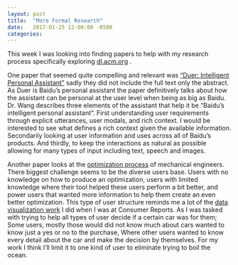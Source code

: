 ```yaml
---
layout: post
title:  "More Formal Research"
date:   2017-01-25 12:00:00 -0500
categories:
---
```



This week I was looking into finding papers to help with my research process specifically exploring [dl.acm.org](dl.acm.org) .

One paper that seemed quite compelling and relevant was [“Duer: Intelligent Personal Assistant”](http://dl.acm.org/citation.cfm?id=2983372) sadly they did not include the full text only the abstract. As Duer is Baidu’s personal assistant the paper definitively talks about how the assistant can be personal at the user level when being as big as Baidu. Dr. Wang describes three elements of the assistant that help it be “Baidu’s intelligent personal assistant”. First understanding user requirements through explicit utterances, user modals, and rich context. I would be interested to see what defines a rich context given the available information. Secondarily looking at user information and uses across all of Baidu’s products. And thirdly, to keep the interactions as natural as possible allowing for many types of input including text, speech and images.

Another paper looks at the [optimization process](http://dl.acm.org/citation.cfm?id=291125&CFID=723027611&CFTOKEN=34315426) of mechanical engineers. There biggest challenge seems to be the diverse users base. Users with no knowledge on how to produce an optimization, users with limited knowledge where their tool helped these users perform a bit better, and power users that wanted more information to help them create an even better optimization. This type of user structure reminds me a lot of the [data visualization work](http://rehanbutt.com/consumerreports) I did when I was at Consumer Reports. As I was tasked with trying to help all types of user decide if a certain car was for them; Some users, mostly those would did not know much about cars wanted to know just a yes or no to the purchase, Where other users wanted to know every detail about the car and make the decision by themselves. For my work I think I’ll limit it to one kind of user to eliminate trying to boil the ocean.
